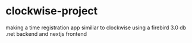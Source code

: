 # clockwise-project
making a time registration app similiar to clockwise using a firebird 3.0 db .net backend and nextjs frontend
